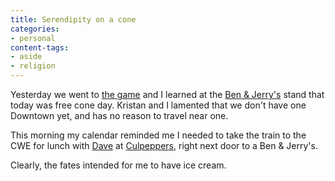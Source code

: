 ```yaml
---
title: Serendipity on a cone
categories:
- personal
content-tags:
- aside
- religion
---
```


Yesterday we went to [the game][1] and I learned at the [Ben & Jerry's][2] stand that today was free cone day.  Kristan and I lamented that we don't have one Downtown yet, and has no reason to travel near one.

This morning my calendar reminded me I needed to take the train to the CWE for lunch with [Dave][3] at [Culpeppers][4], right next door to a Ben & Jerry's.

Clearly, the fates intended for me to have ice cream.

   [1]: http://mlb.mlb.com/NASApp/mlb/news/wrap.jsp?ymd=20060424&content_id=1416694&vkey=wrapup2005&fext=.jsp&c_id=mlb
   [2]: http://www.benandjerrys.com/
   [3]: http://bangroot.hopto.org/
   [4]: http://www.culpeppers.com/
